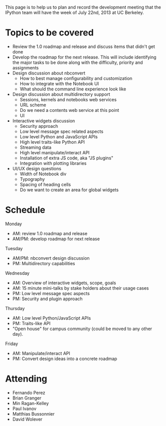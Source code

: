 This page is to help us to plan and record the development meeting that the IPython team will have the week of July 22nd, 2013 at UC Berkeley.

# Topics to be covered

* Review the 1.0 roadmap and release and discuss items that didn't get done
* Develop the roadmap for the next release. This will include identifying the major tasks to be done along with the difficulty, priority and assignments
* Design discussion about nbconvert
  - How to best manage configurability and customization
  - How to integrate with the Notebook UI
  - What should the command line experience look like
* Design discussion about multidirectory support
  - Sessions, kernels and notebooks web services
  - URL scheme
  - Do we need a contents web service at this point
  - UI
* Interactive widgets discussion
  - Security approach
  - Low level message spec related aspects
  - Low level Python and JavaScript APIs
  - High level traits-like Python API
  - Streaming data
  - High level manipulate/interact API
  - Installation of extra JS code, aka "JS plugins"
  - Integration with plotting libraries
* UI/UX design questions
  - Width of Notebook div
  - Typography
  - Spacing of heading cells
  - Do we want to create an area for global widgets

# Schedule

Monday

* AM: review 1.0 roadmap and release
* AM/PM: develop roadmap for next release

Tuesday

* AM/PM: nbconvert design discussion
* PM: Multidirectory capabilities

Wednesday


* AM: Overview of interactive widgets, scope, goals
* AM: 15 minute mini-talks by stake holders about their usage cases
* PM: Low level message spec aspects
* PM: Security and plugin approach

Thursday

* AM: Low level Python/JavaScript APIs
* PM: Traits-like API
* "Open house" for campus community (could be moved to any other day).

Friday

* AM: Manipulate/interact API
* PM: Convert design ideas into a concrete roadmap

# Attending

* Fernando Perez
* Brian Granger
* Min Ragan-Kelley
* Paul Ivanov
* Matthias Bussonnier
* David Wolever